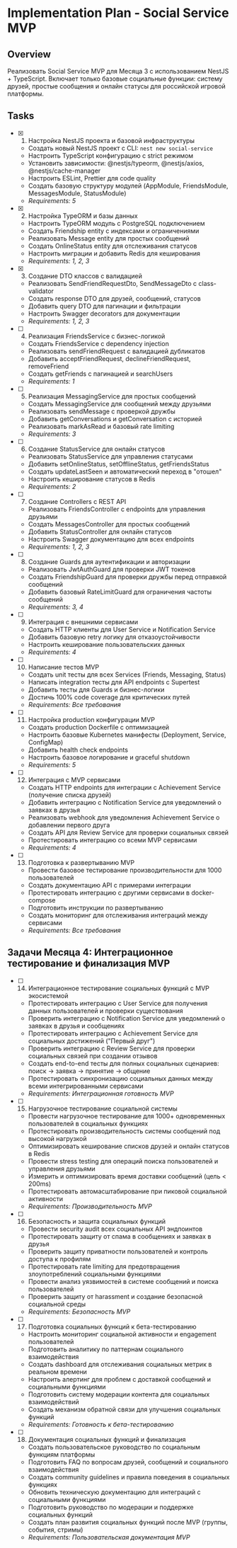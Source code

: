 # Implementation Plan - Social Service MVP

## Overview

Реализовать Social Service MVP для Месяца 3 с использованием NestJS + TypeScript. Включает только базовые социальные функции: систему друзей, простые сообщения и онлайн статусы для российской игровой платформы.

## Tasks

- [x] 1. Настройка NestJS проекта и базовой инфраструктуры





  - Создать новый NestJS проект с CLI: `nest new social-service`
  - Настроить TypeScript конфигурацию с strict режимом
  - Установить зависимости: @nestjs/typeorm, @nestjs/axios, @nestjs/cache-manager
  - Настроить ESLint, Prettier для code quality
  - Создать базовую структуру модулей (AppModule, FriendsModule, MessagesModule, StatusModule)
  - _Requirements: 5_

- [x] 2. Настройка TypeORM и базы данных





  - Настроить TypeORM модуль с PostgreSQL подключением
  - Создать Friendship entity с индексами и ограничениями
  - Реализовать Message entity для простых сообщений
  - Создать OnlineStatus entity для отслеживания статусов
  - Настроить миграции и добавить Redis для кеширования
  - _Requirements: 1, 2, 3_

- [x] 3. Создание DTO классов с валидацией



  - Реализовать SendFriendRequestDto, SendMessageDto с class-validator
  - Создать response DTO для друзей, сообщений, статусов
  - Добавить query DTO для пагинации и фильтрации
  - Настроить Swagger decorators для документации
  - _Requirements: 1, 2, 3_

- [ ] 4. Реализация FriendsService с бизнес-логикой
  - Создать FriendsService с dependency injection
  - Реализовать sendFriendRequest с валидацией дубликатов
  - Добавить acceptFriendRequest, declineFriendRequest, removeFriend
  - Создать getFriends с пагинацией и searchUsers
  - _Requirements: 1_

- [ ] 5. Реализация MessagingService для простых сообщений
  - Создать MessagingService для сообщений между друзьями
  - Реализовать sendMessage с проверкой дружбы
  - Добавить getConversations и getConversation с историей
  - Реализовать markAsRead и базовый rate limiting
  - _Requirements: 3_

- [ ] 6. Создание StatusService для онлайн статусов
  - Реализовать StatusService для управления статусами
  - Добавить setOnlineStatus, setOfflineStatus, getFriendsStatus
  - Создать updateLastSeen и автоматический переход в "отошел"
  - Настроить кеширование статусов в Redis
  - _Requirements: 2_

- [ ] 7. Создание Controllers с REST API
  - Реализовать FriendsController с endpoints для управления друзьями
  - Создать MessagesController для простых сообщений
  - Добавить StatusController для онлайн статусов
  - Настроить Swagger документацию для всех endpoints
  - _Requirements: 1, 2, 3_

- [ ] 8. Создание Guards для аутентификации и авторизации
  - Реализовать JwtAuthGuard для проверки JWT токенов
  - Создать FriendshipGuard для проверки дружбы перед отправкой сообщений
  - Добавить базовый RateLimitGuard для ограничения частоты сообщений
  - _Requirements: 3, 4_

- [ ] 9. Интеграция с внешними сервисами
  - Создать HTTP клиенты для User Service и Notification Service
  - Добавить базовую retry логику для отказоустойчивости
  - Настроить кеширование пользовательских данных
  - _Requirements: 4_

- [ ] 10. Написание тестов MVP
  - Создать unit тесты для всех Services (Friends, Messaging, Status)
  - Написать integration тесты для API endpoints с Supertest
  - Добавить тесты для Guards и бизнес-логики
  - Достичь 100% code coverage для критических путей
  - _Requirements: Все требования_

- [ ] 11. Настройка production конфигурации MVP
  - Создать production Dockerfile с оптимизацией
  - Настроить базовые Kubernetes манифесты (Deployment, Service, ConfigMap)
  - Добавить health check endpoints
  - Настроить базовое логирование и graceful shutdown
  - _Requirements: 5_

- [ ] 12. Интеграция с MVP сервисами
  - Создать HTTP endpoints для интеграции с Achievement Service (получение списка друзей)
  - Добавить интеграцию с Notification Service для уведомлений о заявках в друзья
  - Реализовать webhook для уведомления Achievement Service о добавлении первого друга
  - Создать API для Review Service для проверки социальных связей
  - Протестировать интеграцию со всеми MVP сервисами
  - _Requirements: 4_

- [ ] 13. Подготовка к развертыванию MVP
  - Провести базовое тестирование производительности для 1000 пользователей
  - Создать документацию API с примерами интеграции
  - Протестировать интеграцию с другими сервисами в docker-compose
  - Подготовить инструкции по развертыванию
  - Создать мониторинг для отслеживания интеграций между сервисами
  - _Requirements: Все требования_

## Задачи Месяца 4: Интеграционное тестирование и финализация MVP

- [ ] 14. Интеграционное тестирование социальных функций с MVP экосистемой
  - Протестировать интеграцию с User Service для получения данных пользователей и проверки существования
  - Проверить интеграцию с Notification Service для уведомлений о заявках в друзья и сообщениях
  - Протестировать интеграцию с Achievement Service для социальных достижений ("Первый друг")
  - Проверить интеграцию с Review Service для проверки социальных связей при создании отзывов
  - Создать end-to-end тесты для полных социальных сценариев: поиск → заявка → принятие → общение
  - Протестировать синхронизацию социальных данных между всеми интегрированными сервисами
  - _Requirements: Интеграционная готовность MVP_

- [ ] 15. Нагрузочное тестирование социальной системы
  - Провести нагрузочное тестирование для 1000+ одновременных пользователей в социальных функциях
  - Протестировать производительность системы сообщений под высокой нагрузкой
  - Оптимизировать кеширование списков друзей и онлайн статусов в Redis
  - Провести stress testing для операций поиска пользователей и управления друзьями
  - Измерить и оптимизировать время доставки сообщений (цель < 200ms)
  - Протестировать автомасштабирование при пиковой социальной активности
  - _Requirements: Производительность MVP_

- [ ] 16. Безопасность и защита социальных функций
  - Провести security audit всех социальных API эндпоинтов
  - Протестировать защиту от спама в сообщениях и заявках в друзья
  - Проверить защиту приватности пользователей и контроль доступа к профилям
  - Протестировать rate limiting для предотвращения злоупотреблений социальными функциями
  - Провести анализ уязвимостей в системе сообщений и поиска пользователей
  - Проверить защиту от harassment и создание безопасной социальной среды
  - _Requirements: Безопасность MVP_

- [ ] 17. Подготовка социальных функций к бета-тестированию
  - Настроить мониторинг социальной активности и engagement пользователей
  - Подготовить аналитику по паттернам социального взаимодействия
  - Создать dashboard для отслеживания социальных метрик в реальном времени
  - Настроить алертинг для проблем с доставкой сообщений и социальными функциями
  - Подготовить систему модерации контента для социальных взаимодействий
  - Создать механизм обратной связи для улучшения социальных функций
  - _Requirements: Готовность к бета-тестированию_

- [ ] 18. Документация социальных функций и финализация
  - Создать пользовательское руководство по социальным функциям платформы
  - Подготовить FAQ по вопросам друзей, сообщений и социального взаимодействия
  - Создать community guidelines и правила поведения в социальных функциях
  - Обновить техническую документацию для интеграций с социальными функциями
  - Подготовить руководство по модерации и поддержке социальных функций
  - Создать план развития социальных функций после MVP (группы, события, стримы)
  - _Requirements: Пользовательская документация MVP_